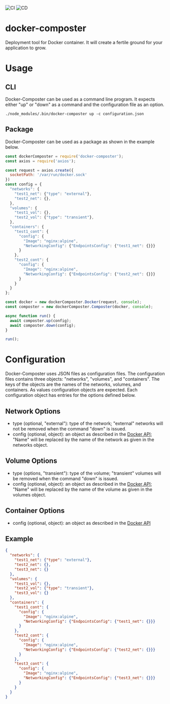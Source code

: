 ![CI](https://github.com/hannes-hochreiner/docker-composter/workflows/CI/badge.svg)
![CD](https://github.com/hannes-hochreiner/docker-composter/workflows/CD/badge.svg)
# docker-composter
Deployment tool for Docker container.
It will create a fertile ground for your application to grow.

# Usage
## CLI
Docker-Composter can be used as a command line program.
It expects either "up" or "down" as a command and the configuration file as an option.
```shell
./node_modules/.bin/docker-composter up -c configuration.json
```

## Package
Docker-Composter can be used as a package as shown in the example below.
```js
const dockerComposter = require('docker-composter');
const axios = require('axios');

const request = axios.create({
  socketPath: '/var/run/docker.sock'
})
const config = {
  "networks": {
    "test1_net": {"type": "external"},
    "test2_net": {},
  },
  "volumes": {
    "test1_vol": {},
    "test2_vol": {"type": "transient"},
  },
  "containers": {
    "test1_cont": {
      "config": {
        "Image": "nginx:alpine",
        "NetworkingConfig": {"EndpointsConfig": {"test1_net": {}}}
      }
    },
    "test2_cont": {
      "config": {
        "Image": "nginx:alpine",
        "NetworkingConfig": {"EndpointsConfig": {"test2_net": {}}}
      }
    }
  }
};

const docker = new dockerComposter.Docker(request, console);
const composter = new dockerComposter.Composter(docker, console);

async function run() {
  await composter.up(config);
  await composter.down(config);
}

run();
```

# Configuration
Docker-Composter uses JSON files as configuration files.
The configuration files contains three objects: "networks", "volumes", and "containers".
The keys of the objects are the names of the networks, volumes, and containers.
As values configuration objects are expected.
Each configuration object has entries for the options defined below.

## Network Options
  * type (optional, "external"): type of the network; "external" networks will not be removed when the command "down" is issued.
  * config (optional, object): an object as described in the [Docker API](https://docs.docker.com/engine/api/v1.40/#operation/NetworkCreate); "Name" will be replaced by the name of the network as given in the networks object.

## Volume Options
  * type (options, "transient"): type of the volume; "transient" volumes will be removed when the command "down" is issued.
  * config (optional, object): an object as described in the [Docker API](https://docs.docker.com/engine/api/v1.40/#operation/VolumeCreate); "Name" will be replaced by the name of the volume as given in the volumes object.

## Container Options
  * config (optional, object): an object as described in the [Docker API](https://docs.docker.com/engine/api/v1.40/#operation/ContainerCreate)

## Example
```JSON
{
  "networks": {
    "test1_net": {"type": "external"},
    "test2_net": {},
    "test3_net": {}
  },
  "volumes": {
    "test1_vol": {},
    "test2_vol": {"type": "transient"},
    "test3_vol": {}
  },
  "containers": {
    "test1_cont": {
      "config": {
        "Image": "nginx:alpine",
        "NetworkingConfig": {"EndpointsConfig": {"test1_net": {}}}
      }
    },
    "test2_cont": {
      "config": {
        "Image": "nginx:alpine",
        "NetworkingConfig": {"EndpointsConfig": {"test2_net": {}}}
      }
    },
    "test3_cont": {
      "config": {
        "Image": "nginx:alpine",
        "NetworkingConfig": {"EndpointsConfig": {"test3_net": {}}}
      }
    }
  }
}
```
